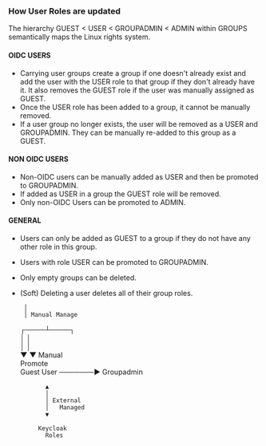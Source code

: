 ### How User Roles are updated

The hierarchy GUEST < USER < GROUPADMIN < ADMIN within GROUPS semantically
maps the Linux rights system.

#### OIDC USERS

- Carrying user groups create a group if one doesn't already exist and add the
  user with the USER role to that group if they don't already have it.
  It also removes the GUEST role if the user was manually assigned as GUEST.
- Once the USER role has been added to a group, it cannot be manually removed.
- If a user group no longer exists, the user will be removed as a USER and
  GROUPADMIN.
  They can be manually re-added to this group as a GUEST.

#### NON OIDC USERS

- Non-OIDC users can be manually added as USER and then be promoted to
  GROUPADMIN.
- If added as USER in a group the GUEST role will be removed.
- Only non-OIDC Users can be promoted to ADMIN.

#### GENERAL

- Users can only be added as GUEST to a group if they do not have any other role
  in this
  group.
- Users with role USER can be promoted to GROUPADMIN.
- Only empty groups can be deleted.
- (Soft) Deleting a user deletes all of their group roles.

       │                           
       │ Manual Manage             
  ┌────┴────┐                      
  │         │                      
  │         │                      
  ▼         ▼    Manual            
                Promote            
Guest      User ───────► Groupadmin
                                   
             ▲                     
             │                     
             │ External            
             │   Managed           
             ▼                     
                                   
           Keycloak                
             Roles
